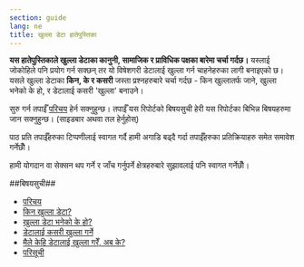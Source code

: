 ```yaml
---
section: guide
lang: ne
title: खुल्ला डेटा हातेपुस्तिका
---
```

**यस हातेपुस्तिकाले खुल्ला डेटाका कानुनी, सामाजिक र प्राविधिक पक्षका बारेमा चर्चा गर्दछ।** यस्लाई जोकोहिले पनि प्रयोग गर्न सक्छन्  तर यो विषेशगरी डेटालाई खुल्ला गर्न चाहनेहरुका लागी बनाइएको छ। यसले खुल्ला डेटाका **किन, के र कसरी** जस्ता प्रश्नहरुबारे चर्चा गर्दछ - किन खुल्लातर्फ जाने, खुल्ला भनेको के हो, र डेटालाई कसरी 'खुल्ला' बनाउने।

सुरु गर्न तपाईँ [परिचय](/introduction) हेर्न सक्नुहुन्छ। तपाईँ यस रिपोर्टको बिषयसुची हेरी यस रिपोर्टका बिभिन्न बिषयहरुमा जान सक्नुहुन्छ। (साइडबार अथवा तल हेर्नुहोस्)

पाठ प्रति तपाईँहरुका टिप्पणीलाई स्वागत गर्दै हामी अगाडि बढ्दै गर्दा तपाईँहरुका प्रतिक्रियाहरु समेत समावेश गर्नेछौँ।

हामी योगदान वा सेक्सन थप गर्ने र जाँच गर्नुपर्ने क्षेत्रहरुबारे सुझावलाई पनि स्वागत गर्नेछौँ।

##बिषयसुची##
* [परिचय](/introduction)  
* [किन खुल्ला डेटा?](/why-open-data)  
* [खुल्ला डेटा भनेको के हो?](/what-is-open-data)  
* [डेटालाई कसरी खुल्ला गर्ने](/how-to-open-up-data)  
* [मैले केहि डेटालाई खुल्ला गरेँ, अब के?](/following-up)  
* [परिसूची](/appendices)  

